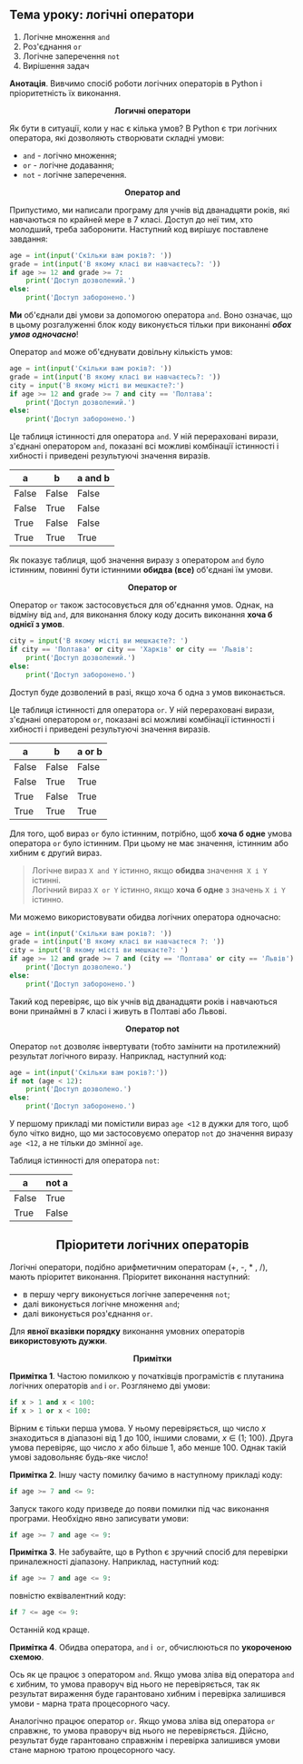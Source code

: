 ## **Тема уроку: логічні оператори**

1. Логічне множення `and`
2. Роз'єднання `or`
3. Логічне заперечення `not`
4. Вирішення задач

**Анотація**. Вивчимо спосіб роботи логічних операторів в Python і пріоритетність їх виконання.

<p align="center"><strong>Логичні оператори</strong></p>

Як бути в ситуації, коли у нас є кілька умов? В Python є три логічних оператора, які дозволяють створювати складні умови:

* `and` - логічно множення;
* `or` - логічне додавання;
* `not` - логічне заперечення.

<div align="center"><strong>Оператор and</strong></div>

Припустимо, ми написали програму для учнів від дванадцяти років, які навчаються по крайней мере в 7 класі. Доступ до неї тим, хто молодший, треба заборонити. Наступний код вирішує поставлене завдання:
```python
age = int(input('Скільки вам років?: '))
grade = int(input('В якому класі ви навчаєтесь?: '))
if age >= 12 and grade >= 7:
    print('Доступ дозволений.')
else:
    print('Доступ заборонено.')

```
**Ми** об'єднали дві умови за допомогою оператора `and`. Воно означає, що в цьому розгалуженні блок коду виконується тільки при виконанні ***обох умов одночасно***!

Оператор `and` може об'єднувати довільну кількість умов:
```python
age = int(input('Скільки вам років?: '))
grade = int(input('В якому класі ви навчаєтесь?: '))
city = input('В якому місті ви мешкаєте?:')
if age >= 12 and grade >= 7 and city == 'Полтава':
    print('Доступ дозволений.')
else:
    print('Доступ заборонено.')

```
Це таблиця істинності для оператора `and`. У ній перераховані вирази, з'єднані оператором `and`, показані всі можливі комбінації істинності і хибності і приведені результуючі значення виразів.

a	| b | a and b
---|---|---
False	| False |	False
False	| True	| False
True	| False |	False
True	| True	| True

Як показує таблиця, щоб значення виразу з оператором `and` було істинним, повинні бути істинними **обидва (все)** об'єднані їм умови.

<div align="center"><strong>Оператор or</strong></div>

Оператор `or` також застосовується для об'єднання умов. Однак, на відміну від `and`, для виконання блоку коду досить виконання **хоча б однієї з умов**.
```python
city = input('В якому місті ви мешкаєте?: ')
if city == 'Полтава' or city == 'Харків' or city == 'Львів':
    print('Доступ дозволений.')
else:
    print('Доступ заборонено.')

```
Доступ буде дозволений в разі, якщо хоча б одна з умов виконається.

Це таблиця істинності для оператора `or`. У ній перераховані вирази, з'єднані оператором `or`, показані всі можливі комбінації істинності і хибності і приведені результуючі значення виразів.

a	| b |	a or b
---|---|---
False |	False	| False
False	| True	| True
True	| False	| True
True	| True	| True

Для того, щоб вираз `or` було істинним, потрібно, щоб **хоча б одне** умова оператора `or` було істинним. При цьому не має значення, істинним або хибним є другий вираз.

> Логічне вираз `X and Y` істинно, якщо **обидва** значення` X і Y` істинні.<br>
Логічний вираз `X or Y` істинно, якщо **хоча б одне** з значень `X і Y` істинно.

Ми можемо використовувати обидва логічних оператора одночасно:

```python
age = int(input('Скільки вам років?: '))
grade = int(input('В якому класі ви навчаєтеся ?: '))
city = input('В якому місті ви мешкаєте?: ')
if age >= 12 and grade >= 7 and (city == 'Полтава' or city == 'Львів'):
    print('Доступ дозволено.')
else:
    print('Доступ заборонено.')

```
Такий код перевіряє, що вік учнів від дванадцяти років і навчаються вони принаймні в 7 класі і живуть в Полтаві або Львові.

<div align="center"><strong>Оператор not</strong></div>

Оператор `not` дозволяє інвертувати (тобто замінити на протилежний) результат логічного виразу. Наприклад, наступний код:
```python
age = int(input('Скільки вам років?:'))
if not (age < 12):
    print('Доступ дозволено.')
else:
    print('Доступ заборонено.')
```
У першому прикладі ми помістили вираз `age <12` в дужки для того, щоб було чітко видно, що ми застосовуємо оператор `not` до значення виразу `age <12`, а не тільки до змінної `age`.

Таблиця істинності для оператора `not`:

a	| not a
---|---
False | True
True	| False

<h2 align="center"><strong>Пріоритети логічних операторів</strong></h2>

Логічні оператори, подібно арифметичним операторам (+, -, * , /), мають пріоритет виконання. Пріоритет виконання наступний:

* в першу чергу виконується логічне заперечення `not`;
* далі виконується логічне множення `and`;
* далі виконується роз'єднання `or`.

Для **явної вказівки порядку** виконання умовних операторів **використовують дужки**.

<div align="center"><strong>Примітки</strong></div>

**Примітка 1**. Частою помилкою у початківців програмістів є плутанина логічних операторів `and` і `or`. Розглянемо дві умови:

```python
if x > 1 and x < 100:
if x > 1 or x < 100:
```

Вірним є тільки перша умова. У ньому перевіряється, що число *x* знаходиться в діапазоні від 1 до 100, іншими словами, *x* ∈ (1; 100). Друга умова перевіряє, що число *x* або більше 1, або менше 100. Однак такій умові задовольняє будь-яке число!

**Примітка 2**. Іншу часту помилку бачимо в наступному прикладі коду:

```python
if age >= 7 and <= 9:
```

Запуск такого коду призведе до появи помилки під час виконання програми. Необхідно явно записувати умови:

```python
if age >= 7 and age <= 9:
```

**Примітка 3**. Не забувайте, що в Python є зручний спосіб для перевірки приналежності діапазону. Наприклад, наступний код:

```python
if age >= 7 and age <= 9:
```
повністю еквівалентний коду:
```python
if 7 <= age <= 9:
```
Останній код краще.

**Примітка 4**. Обидва оператора, `and` і` or`, обчислюються по **укороченою схемою**.

Ось як це працює з оператором `and`. Якщо умова зліва від оператора `and` є хибним, то умова праворуч від нього не перевіряється, так як результат вираження буде гарантовано хибним і перевірка залишився умови - марна трата процесорного часу.

Аналогічно працює оператор `or`. Якщо умова зліва від оператора `or` справжнє, то умова праворуч від нього не перевіряється. Дійсно, результат буде гарантовано справжнім і перевірка залишився умови стане марною тратою процесорного часу.

